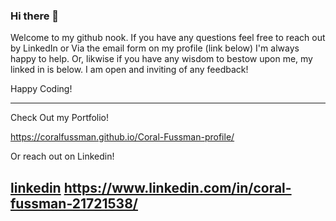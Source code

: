 ### Hi there 👋

Welcome to my github nook. If you have any questions feel free to reach out by LinkedIn or Via the email form on my profile (link below) I'm always happy to help. Or, likwise if you have any wisdom to bestow upon me, my linked in is below. I am open and inviting of any feedback!

Happy Coding!

---

Check Out my Portfolio!

https://coralfussman.github.io/Coral-Fussman-profile/

Or reach out on Linkedin!

[linkedin](https://cloud.githubusercontent.com/assets/17016297/18839848/0fc7e74e-83d2-11e6-8c6a-277fc9d6e067.png)
 https://www.linkedin.com/in/coral-fussman-21721538/
---
